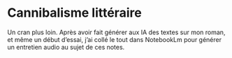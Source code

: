 # Cannibalisme littéraire

Un cran plus loin. Après avoir fait générer aux IA des textes sur mon roman, et même un début d’essai, j’ai collé le tout dans NotebookLm pour générer un entretien audio au sujet de ces notes.
